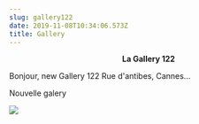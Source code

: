 ```yaml
---
slug: gallery122
date: 2019-11-08T10:34:06.573Z
title: Gallery
---
```

**<div align="center">La Gallery 122</div>**

Bonjour, new Gallery 122 Rue d'antibes, Cannes...

Nouvelle galery

![](/assets/age-signes-reverse-2.jpg)
